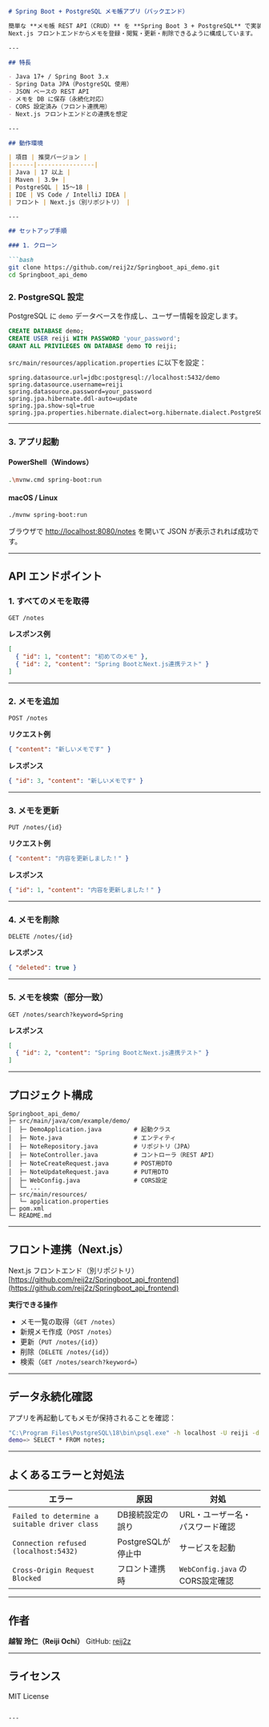 ````md
# Spring Boot + PostgreSQL メモ帳アプリ（バックエンド）

簡単な **メモ帳 REST API（CRUD）** を **Spring Boot 3 + PostgreSQL** で実装したデモです。  
Next.js フロントエンドからメモを登録・閲覧・更新・削除できるように構成しています。

---

## 特長

- Java 17+ / Spring Boot 3.x  
- Spring Data JPA（PostgreSQL 使用）  
- JSON ベースの REST API  
- メモを DB に保存（永続化対応）  
- CORS 設定済み（フロント連携用）  
- Next.js フロントエンドとの連携を想定  

---

## 動作環境

| 項目 | 推奨バージョン |
|------|----------------|
| Java | 17 以上 |
| Maven | 3.9+ |
| PostgreSQL | 15〜18 |
| IDE | VS Code / IntelliJ IDEA |
| フロント | Next.js（別リポジトリ） |

---

## セットアップ手順

### 1. クローン

```bash
git clone https://github.com/reij2z/Springboot_api_demo.git
cd Springboot_api_demo
````

### 2. PostgreSQL 設定

PostgreSQL に `demo` データベースを作成し、ユーザー情報を設定します。

```sql
CREATE DATABASE demo;
CREATE USER reiji WITH PASSWORD 'your_password';
GRANT ALL PRIVILEGES ON DATABASE demo TO reiji;
```

`src/main/resources/application.properties` に以下を設定：

```properties
spring.datasource.url=jdbc:postgresql://localhost:5432/demo
spring.datasource.username=reiji
spring.datasource.password=your_password
spring.jpa.hibernate.ddl-auto=update
spring.jpa.show-sql=true
spring.jpa.properties.hibernate.dialect=org.hibernate.dialect.PostgreSQLDialect
```

---

### 3. アプリ起動

#### PowerShell（Windows）

```bash
.\mvnw.cmd spring-boot:run
```

#### macOS / Linux

```bash
./mvnw spring-boot:run
```

ブラウザで
[http://localhost:8080/notes](http://localhost:8080/notes)
を開いて JSON が表示されれば成功です。

---

## API エンドポイント

### 1. すべてのメモを取得

```
GET /notes
```

**レスポンス例**

```json
[
  { "id": 1, "content": "初めてのメモ" },
  { "id": 2, "content": "Spring BootとNext.js連携テスト" }
]
```

---

### 2. メモを追加

```
POST /notes
```

**リクエスト例**

```json
{ "content": "新しいメモです" }
```

**レスポンス**

```json
{ "id": 3, "content": "新しいメモです" }
```

---

### 3. メモを更新

```
PUT /notes/{id}
```

**リクエスト例**

```json
{ "content": "内容を更新しました！" }
```

**レスポンス**

```json
{ "id": 1, "content": "内容を更新しました！" }
```

---

### 4. メモを削除

```
DELETE /notes/{id}
```

**レスポンス**

```json
{ "deleted": true }
```

---

### 5. メモを検索（部分一致）

```
GET /notes/search?keyword=Spring
```

**レスポンス**

```json
[
  { "id": 2, "content": "Spring BootとNext.js連携テスト" }
]
```

---

## プロジェクト構成

```
Springboot_api_demo/
├─ src/main/java/com/example/demo/
│  ├─ DemoApplication.java         # 起動クラス
│  ├─ Note.java                    # エンティティ
│  ├─ NoteRepository.java          # リポジトリ（JPA）
│  ├─ NoteController.java          # コントローラ（REST API）
│  ├─ NoteCreateRequest.java       # POST用DTO
│  ├─ NoteUpdateRequest.java       # PUT用DTO
│  ├─ WebConfig.java               # CORS設定
│  └─ ...
├─ src/main/resources/
│  └─ application.properties
├─ pom.xml
└─ README.md
```

---

## フロント連携（Next.js）

Next.js フロントエンド（別リポジトリ）
[https://github.com/reij2z/Springboot_api_frontend](https://github.com/reij2z/Springboot_api_frontend)

**実行できる操作**

* メモ一覧の取得（`GET /notes`）
* 新規メモ作成（`POST /notes`）
* 更新（`PUT /notes/{id}`）
* 削除（`DELETE /notes/{id}`）
* 検索（`GET /notes/search?keyword=`）

---

## データ永続化確認

アプリを再起動してもメモが保持されることを確認：

```bash
"C:\Program Files\PostgreSQL\18\bin\psql.exe" -h localhost -U reiji -d demo
demo=> SELECT * FROM notes;
```

---

## よくあるエラーと対処法

| エラー                                           | 原因             | 対処                          |
| --------------------------------------------- | -------------- | --------------------------- |
| `Failed to determine a suitable driver class` | DB接続設定の誤り      | URL・ユーザー名・パスワード確認           |
| `Connection refused (localhost:5432)`         | PostgreSQLが停止中 | サービスを起動                     |
| `Cross-Origin Request Blocked`                | フロント連携時        | `WebConfig.java` の CORS設定確認 |

---

## 作者

**越智 玲仁（Reiji Ochi）**
GitHub: [reij2z](https://github.com/reij2z)

---

## ライセンス

MIT License

```

---